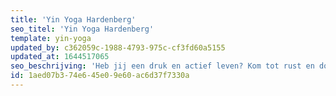 ```yaml
---
title: 'Yin Yoga Hardenberg'
seo_titel: 'Yin Yoga Hardenberg'
template: yin-yoga
updated_by: c362059c-1988-4793-975c-cf3fd60a5155
updated_at: 1644517065
seo_beschrijving: 'Heb jij een druk en actief leven? Kom tot rust en doe mee met onze Yin Yoga lessen. Even uit je hoofd en in je lijf, kom weer in verbinding met jezelf. Yin yoga helpt je soepeler te worden en je houding te verbeteren. Het vermindert stress en lichamelijke klachten.'
id: 1aed07b3-74e6-45e0-9e60-ac6d37f7330a
---
```

